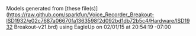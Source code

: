 Models generated from [these file(s)](https://raw.github.com/sparkfun/Voice_Recorder_Breakout-ISD1932/e02c7687a06670fa1363598f2d092bd1db72b5c4/Hardware/ISD1932 Breakout-v21.brd) using EagleUp on 02/01/15 at 20:54:19 -07:00
